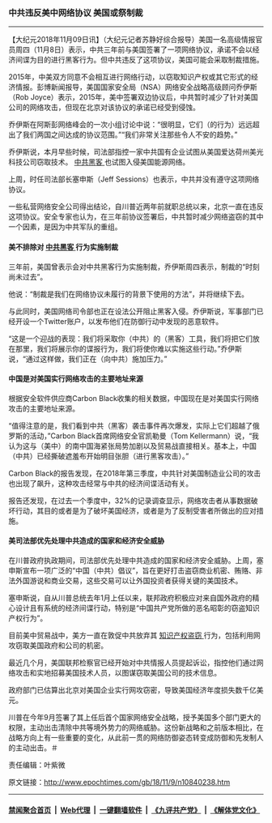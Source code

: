 ### 中共违反美中网络协议 美国或祭制裁
------------------------

<p>
 【大纪元2018年11月09日讯】（大纪元记者苏静好综合报导）美国一名高级情报官员周四（11月8日）表示，中共三年前与美国签署了一项网络协议，承诺不会以经济间谍为目的进行黑客行为。但中共违反了这项协议，美国可能会采取制裁措施。
</p>
<p>
 2015年，中美双方同意不会相互进行网络行动，以窃取知识产权或其它形式的经济情报。彭博新闻报导，美国国家安全局（NSA）网络安全战略高级顾问乔伊斯（Rob Joyce）表示，2015年，美中签署双边协议后，中共暂时减少了针对美国公司的网络攻击，但现在北京对该协议的承诺已经受到侵蚀。
</p>
<p>
 乔伊斯在阿斯彭网络峰会的一次小组讨论中说：“很明显，它们（的行为）远远超出了我们两国之间达成的协议范围。”“我们非常关注那些令人不安的趋势。”
</p>
<p>
 乔伊斯说，本月早些时候，司法部指控一家中共国有企业试图从美国爱达荷州美光科技公司窃取技术。
 <a href="http://www.epochtimes.com/gb/tag/%E4%B8%AD%E5%85%B1%E9%BB%91%E5%AE%A2.html">
  中共黑客
 </a>
 也试图入侵美国能源网络。
</p>
<p>
 上周，时任司法部长塞申斯（Jeff Sessions）也表示，中共并没有遵守这项网络协议。
</p>
<p>
 一些私营网络安全公司得出结论，自川普近两年前就职总统以来，北京一直在违反这项协议。安全专家也认为，在三年前协议签署后，中共暂时减少网络盗窃的其中一个因素，是因为中共军队的重组。
</p>
<h4>
 美不排除对
 <a href="http://www.epochtimes.com/gb/tag/%E4%B8%AD%E5%85%B1%E9%BB%91%E5%AE%A2.html">
  中共黑客
 </a>
 行为实施制裁
</h4>
<p>
 三年前，美国曾表示会对中共黑客行为实施制裁，乔伊斯周四表示，制裁的“时刻尚未过去”。
</p>
<p>
 他说：“制裁是我们在网络协议未履行的背景下使用的方法”，并将继续下去。
</p>
<p>
 与此同时，美国网络司令部也正在设法公开阻止黑客入侵。乔伊斯说，军事部门已经开设一个Twitter账户，以发布他们在防御行动中发现的恶意软件。
</p>
<p>
 “这是一个迎战的表现：我们将采取你（中共）的（黑客）工具，我们将把它们放在那里，我们将展示你的谍报行为，我们将使你难以实施这些行动。”乔伊斯说，“通过这样做，我们正在（向中共）施加压力。”
</p>
<h4>
 中国是对美国实行网络攻击的主要地址来源
</h4>
<p>
 根据安全软件供应商Carbon Black收集的相关数据，中国现在是对美国实行网络攻击的主要地址来源。
</p>
<p>
 “值得注意的是，我们看到中共（黑客）袭击事件再次爆发，实际上它们超越了俄罗斯的活动，”Carbon Black首席网络安全官凯勒曼（Tom Kellermann）说，“我认为这与（美中）的南中国海紧张局势加剧以及贸易战直接相关。基本上，中国（中共）已经撕破遮羞布开始明目张胆（进行黑客攻击）。”
</p>
<p>
 Carbon Black的报告发现，在2018年第三季度，中共针对美国制造业公司的攻击也出现了飙升，这种攻击经常与中共的经济间谍活动有关。
</p>
<p>
 报告还发现，在过去一个季度中，32%的记录调查显示，网络攻击者从事数据破坏行动，其目的或者是为了破坏美国经济，或者是为了反制受害者所做出的应对措施。
</p>
<h4>
 美司法部优先处理中共造成的国家和经济安全威胁
</h4>
<p>
 在川普政府执政期间，司法部优先处理中共造成的国家和经济安全威胁。上周，塞申斯宣布一项广泛的“中国（中共）倡议”，旨在更好打击盗窃商业机密、贿赂、非法外国游说和商业交易，这些交易可以让外国投资者获得关键的美国技术。
</p>
<p>
 塞申斯说，自从川普总统去年1月上任以来，联邦政府积极应对来自国外政府的精心设计且有系统的经济间谍行动，特别是“中国共产党所做的恶名昭彰的窃盗知识产权行为”。
</p>
<p>
 目前美中贸易战中，美方一直在敦促中共放弃其
 <a href="http://www.epochtimes.com/gb/tag/%E7%9F%A5%E8%AF%86%E4%BA%A7%E6%9D%83%E7%9B%97%E7%AA%83.html">
  知识产权盗窃
 </a>
 行为，包括利用网攻窃取美国政府和公司的机密。
</p>
<p>
 最近几个月，美国联邦检察官已经开始对中共情报人员提起诉讼，指控他们通过网络攻击和实地招募美国技术人员，以图谋窃取美国公司的技术信息。
</p>
<p>
 政府部门已估算出北京对美国企业实行网攻窃密，导致美国经济年度损失数千亿美元。
</p>
<p>
 川普在今年9月签署了其上任后首个国家网络安全战略，授予美国多个部门更大的权限，主动出击清除中共等境外势力的网络威胁。这份新战略和之前版本相比，在战略方向上有一些重要的变化，从此前一贯的网络防御姿态转变成防御和先发制人的主动出击。＃
</p>
<p>
 责任编辑：叶紫微
</p>

原文链接：http://www.epochtimes.com/gb/18/11/9/n10840238.htm


------------------------
#### [禁闻聚合首页](https://github.com/gfw-breaker/banned-news/blob/master/README.md) &nbsp;|&nbsp; [Web代理](https://github.com/gfw-breaker/open-proxy/blob/master/README.md) &nbsp;|&nbsp; [一键翻墙软件](https://github.com/gfw-breaker/nogfw/blob/master/README.md) &nbsp;|&nbsp; [《九评共产党》](https://github.com/gfw-breaker/9ping.md/blob/master/README.md#九评之一评共产党是什么) &nbsp;|&nbsp; [《解体党文化》](https://github.com/gfw-breaker/jtdwh.md/blob/master/README.md#绪论)